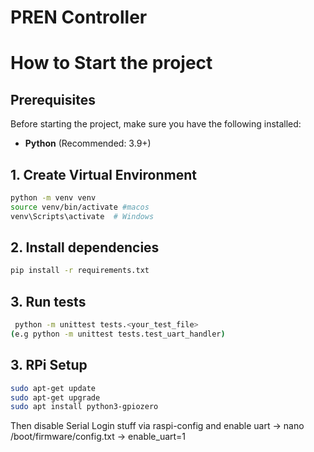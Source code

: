 # PREN Controller

# How to Start the project

## Prerequisites

Before starting the project, make sure you have the following installed:

- **Python** (Recommended: 3.9+)

## 1. Create Virtual Environment 
```sh
python -m venv venv
source venv/bin/activate #macos
venv\Scripts\activate  # Windows

```
## 2. Install dependencies
```sh
pip install -r requirements.txt
```
## 3. Run tests
```sh
 python -m unittest tests.<your_test_file>
(e.g python -m unittest tests.test_uart_handler)
```

## 3. RPi Setup
```sh
sudo apt-get update
sudo apt-get upgrade
sudo apt install python3-gpiozero
```
Then disable Serial Login stuff via raspi-config and enable uart
-> nano /boot/firmware/config.txt -> enable_uart=1